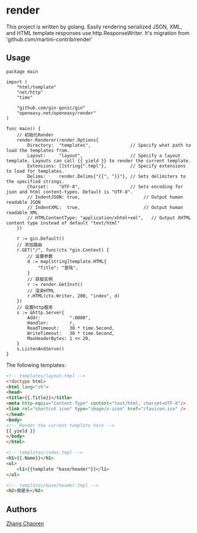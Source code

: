 # render #

This project is written by golang. Easily rendering serialized JSON, XML, and HTML template responses use http.ResponseWriter. It's migration from 'github.com/martini-contrib/render'

## Usage ##

```golang
package main

import (
	"html/template"
	"net/http"
	"time"

	"github.com/gin-gonic/gin"
	"openeasy.net/openeasy/render"
)

func main() {
	// 初始化Render
	render.Renderer(render.Options{
		Directory:  "templates",               // Specify what path to load the templates from.
		Layout:     "layout",                  // Specify a layout template. Layouts can call {{ yield }} to render the current template.
		Extensions: []string{".tmpl"},         // Specify extensions to load for templates.
		Delims:     render.Delims{"{{", "}}"}, // Sets delimiters to the specified strings.
		Charset:    "UTF-8",                   // Sets encoding for json and html content-types. Default is "UTF-8".
		// IndentJSON: true,                        // Output human readable JSON
		// IndentXML:  true,                        // Output human readable XML
		// HTMLContentType: "application/xhtml+xml",   // Output XHTML content type instead of default "text/html"
	})

	r := gin.Default()
	// 添加路由
	r.GET("/", func(ctx *gin.Context) {
		// 设置参数
		d := map[string]template.HTML{
			"Title": "登陆",
		}
		// 获取实例
		r := render.GetInst()
		// 渲染HTML
		r.HTML(ctx.Writer, 200, "index", d)
	})
	// 设置http服务
	s := &http.Server{
		Addr:           ":8080",
		Handler:        r,
		ReadTimeout:    30 * time.Second,
		WriteTimeout:   30 * time.Second,
		MaxHeaderBytes: 1 << 20,
	}
	s.ListenAndServe()
}
```
The following templates:
```html
<!-- templates/layout.tmpl -->
<!doctype html>
<html lang="zh">
<head>
<title>{{.Title}}</title>
<meta http-equiv="Content-Type" content="text/html; charset=UTF-8"/>
<link rel="shortcut icon" type="image/x-icon" href="/favicon.ico" />
</head>
<body>
<!-- Render the current template here -->
{{ yield }}
</body>
</html>
```

```html
<!-- templates/index.tmpl -->
<h1>{{.Name}}</h1>
<ul>
	<li>{{template "base/header"}}</li>
</ul>
```

```html
<!-- templates/base/header.tmpl -->
<h2>我是头</h2>
```

## Authors ##
[Zhang Chaoren](https://openeasy.net/cr "Zhang Chaoren")